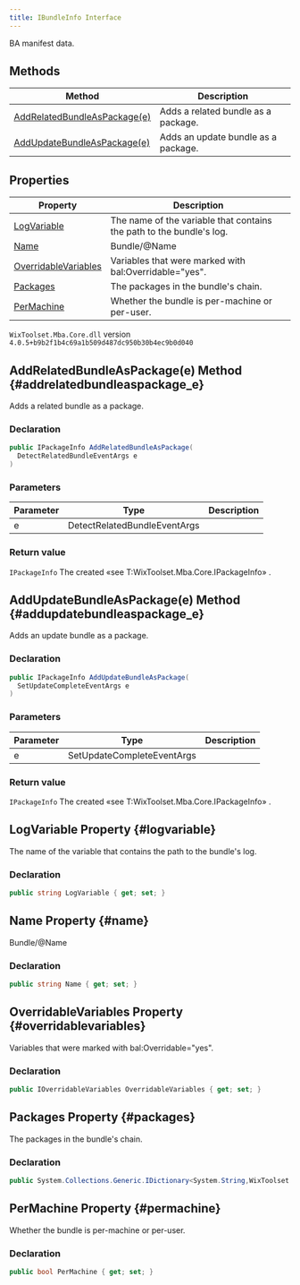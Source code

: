 ```yaml
---
title: IBundleInfo Interface
---
```

BA manifest data.
## Methods
| Method | Description |
| ------ | ----------- |
| [AddRelatedBundleAsPackage(e)](#addrelatedbundleaspackage_e) | Adds a related bundle as a package. |
| [AddUpdateBundleAsPackage(e)](#addupdatebundleaspackage_e) | Adds an update bundle as a package. |
## Properties
| Property | Description |
| ------ | ----------- |
| [LogVariable](#logvariable) | The name of the variable that contains the path to the bundle's log. |
| [Name](#name) | Bundle/@Name |
| [OverridableVariables](#overridablevariables) | Variables that were marked with bal:Overridable="yes". |
| [Packages](#packages) | The packages in the bundle's chain. |
| [PerMachine](#permachine) | Whether the bundle is per-machine or per-user. |
`WixToolset.Mba.Core.dll` version `4.0.5+b9b2f1b4c69a1b509d487dc950b30b4ec9b0d040`
## AddRelatedBundleAsPackage(e) Method {#addrelatedbundleaspackage_e}
Adds a related bundle as a package.
### Declaration
```cs
public IPackageInfo AddRelatedBundleAsPackage(
  DetectRelatedBundleEventArgs e
)
```
### Parameters
| Parameter | Type | Description |
| --------- | ---- | ----------- |
| e | DetectRelatedBundleEventArgs |  |
### Return value
`IPackageInfo` The created «see T:WixToolset.Mba.Core.IPackageInfo» .
## AddUpdateBundleAsPackage(e) Method {#addupdatebundleaspackage_e}
Adds an update bundle as a package.
### Declaration
```cs
public IPackageInfo AddUpdateBundleAsPackage(
  SetUpdateCompleteEventArgs e
)
```
### Parameters
| Parameter | Type | Description |
| --------- | ---- | ----------- |
| e | SetUpdateCompleteEventArgs |  |
### Return value
`IPackageInfo` The created «see T:WixToolset.Mba.Core.IPackageInfo» .
## LogVariable Property {#logvariable}
The name of the variable that contains the path to the bundle's log.
### Declaration
```cs
public string LogVariable { get; set; }
```
## Name Property {#name}
Bundle/@Name
### Declaration
```cs
public string Name { get; set; }
```
## OverridableVariables Property {#overridablevariables}
Variables that were marked with bal:Overridable="yes".
### Declaration
```cs
public IOverridableVariables OverridableVariables { get; set; }
```
## Packages Property {#packages}
The packages in the bundle's chain.
### Declaration
```cs
public System.Collections.Generic.IDictionary<System.String,WixToolset.Mba.Core.IPackageInfo> Packages { get; set; }
```
## PerMachine Property {#permachine}
Whether the bundle is per-machine or per-user.
### Declaration
```cs
public bool PerMachine { get; set; }
```

